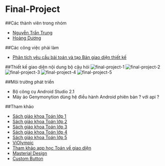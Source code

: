 # Final-Project

##Các thành viên trong nhóm
+ [Nguyễn Trần Trung](https://github.com/trantrungnt)
+ [Hoàng Dương](https://github.com/hoangduong97) 

##Các công việc phải làm
+ [Phân tích yêu cầu bài toán và tạo Bản giao diện thiết kế](https://goo.gl/aFsDRo)

##Thiết kế giao diện nội dung bộ câu hỏi
![final-project-1](http://i477.photobucket.com/albums/rr132/trungepu/final-project-1_zpsrznvlfms.jpg)
![final-project-2](http://i477.photobucket.com/albums/rr132/trungepu/final-project-2_zpskimzcq8w.jpg)
![final-project-3](http://i477.photobucket.com/albums/rr132/trungepu/final-project-3_zpszer33gez.jpg)
![final-project-4](http://i477.photobucket.com/albums/rr132/trungepu/final-project-4_zpsuvkmkz6k.jpg)
![final-project-5](http://i477.photobucket.com/albums/rr132/trungepu/final-project-5_zpsscqmdss7.jpg)


##Môi trường phát triển
+ Bộ công cụ Android Studio 2.1
+ Máy ảo Genymonytion dùng hệ điều hành Android phiên bản ? với api ?

##Tham khảo
+ [Sách giáo khoa Toán lớp 1](http://booktoan.com/sach-giao-khoa-toan-lop-1.html)
+ [Sách giáo khoa Toán lớp 2](http://booktoan.com/sach-giao-khoa-toan-lop-2.html)
+ [Sách giáo khoa Toán lớp 3](http://booktoan.com/sach-giao-khoa-toan-lop-3.html)
+ [Sách giáo khoa Toán lớp 4](http://booktoan.com/sach-giao-khoa-toan-lop-4.html)
+ [Sách giáo khoa Toán lớp 5](http://booktoan.com/sach-giao-khoa-toan-lop-5.html)
+ [ViOlympic](http://violympic.vn/)
+ [Tham khảo app học Toán về giao diện](https://www.youtube.com/watch?v=qqVKs1aBLgI)
+ [Masterial Design](https://www.google.com/design/spec/style/color.html#color-color-schemes)
+ [Custom Button](https://androidcookbook.com/Recipe.seam?recipeId=3307)




